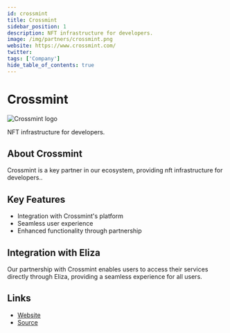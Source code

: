```yaml
---
id: crossmint
title: Crossmint
sidebar_position: 1
description: NFT infrastructure for developers.
image: /img/partners/crossmint.png
website: https://www.crossmint.com/
twitter:
tags: ['Company']
hide_table_of_contents: true
---
```


# Crossmint

<div className="partner-logo">
  <img src="/img/partners/crossmint.png" alt="Crossmint logo" />
</div>

NFT infrastructure for developers.

## About Crossmint

Crossmint is a key partner in our ecosystem, providing nft infrastructure for developers..

## Key Features

- Integration with Crossmint's platform
- Seamless user experience
- Enhanced functionality through partnership

## Integration with Eliza

Our partnership with Crossmint enables users to access their services directly through Eliza, providing a seamless experience for all users.

## Links

- [Website](https://www.crossmint.com/)
- [Source](https://www.crossmint.com/)
